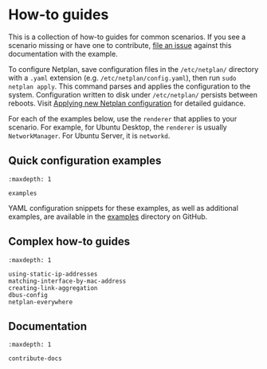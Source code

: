 # How-to guides

This is a collection of how-to guides for common scenarios. If you see a scenario missing or have one to contribute, [file an issue](https://bugs.launchpad.net/netplan/+filebug) against this documentation with the example.

To configure Netplan, save configuration files in the `/etc/netplan/` directory with a `.yaml` extension (e.g. `/etc/netplan/config.yaml`), then run `sudo netplan apply`. This command parses and applies the configuration to the system. Configuration written to disk under `/etc/netplan/` persists between reboots. Visit [Applying new Netplan configuration](/netplan-tutorial.md#applying-new-netplan-configuration) for detailed guidance.

For each of the examples below, use the `renderer` that applies to your scenario. For example, for Ubuntu Desktop, the `renderer` is usually `NetworkManager`. For Ubuntu Server, it is `networkd`.


## Quick configuration examples

```{toctree}
:maxdepth: 1

examples
```

YAML configuration snippets for these examples, as well as additional examples, are available in the [examples](https://github.com/canonical/netplan/tree/main/examples) directory on GitHub.


## Complex how-to guides

```{toctree}
:maxdepth: 1

using-static-ip-addresses
matching-interface-by-mac-address
creating-link-aggregation
dbus-config
netplan-everywhere
```


## Documentation

```{toctree}
:maxdepth: 1

contribute-docs
```
